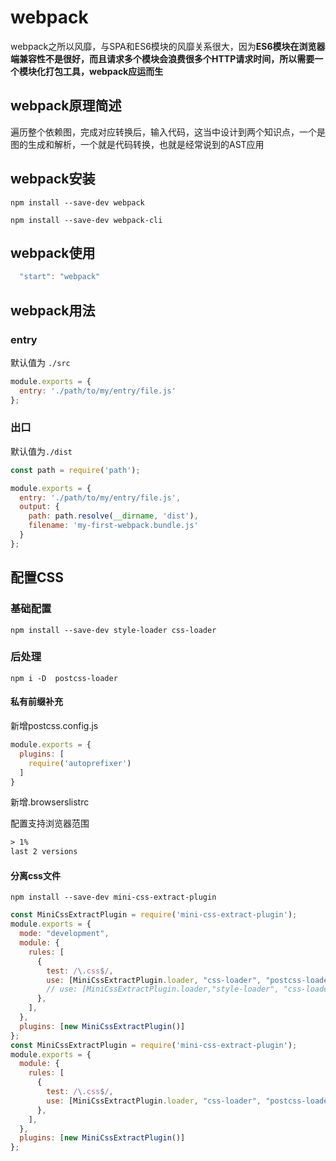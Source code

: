 # webpack

webpack之所以风靡，与SPA和ES6模块的风靡关系很大，因为**ES6模块在浏览器端兼容性不是很好，而且请求多个模块会浪费很多个HTTP请求时间，所以需要一个模块化打包工具，webpack应运而生**

## webpack原理简述

遍历整个依赖图，完成对应转换后，输入代码，这当中设计到两个知识点，一个是图的生成和解析，一个就是代码转换，也就是经常说到的AST应用

## webpack安装

```shell
npm install --save-dev webpack

npm install --save-dev webpack-cli
```

## webpack使用

```js
  "start": "webpack"
```

## webpack用法

### entry

默认值为 `./src`

```js
module.exports = {
  entry: './path/to/my/entry/file.js'
};
```

### 出口

默认值为`./dist`

```js
const path = require('path');

module.exports = {
  entry: './path/to/my/entry/file.js',
  output: {
    path: path.resolve(__dirname, 'dist'),
    filename: 'my-first-webpack.bundle.js'
  }
};
```

## 配置CSS

### 基础配置

```shell
npm install --save-dev style-loader css-loader
```

### 后处理

```shell
npm i -D  postcss-loader
```

#### 私有前缀补充

新增postcss.config.js

```js
module.exports = {
  plugins: [
    require('autoprefixer')
  ]
}
```

新增.browserslistrc

配置支持浏览器范围

```xml
> 1%
last 2 versions
```

#### 分离css文件

```shell
npm install --save-dev mini-css-extract-plugin
```

```js
const MiniCssExtractPlugin = require('mini-css-extract-plugin');
module.exports = {
  mode: "development",
  module: {
    rules: [
      {
        test: /\.css$/,
        use: [MiniCssExtractPlugin.loader, "css-loader", "postcss-loader"]
        // use: [MiniCssExtractPlugin.loader,"style-loader", "css-loader", "postcss-loader"]
      },
    ],
  },
  plugins: [new MiniCssExtractPlugin()]
};
const MiniCssExtractPlugin = require('mini-css-extract-plugin');
module.exports = {
  module: {
    rules: [
      {
        test: /\.css$/,
        use: [MiniCssExtractPlugin.loader, "css-loader", "postcss-loader"]
      },
    ],
  },
  plugins: [new MiniCssExtractPlugin()]
};

```